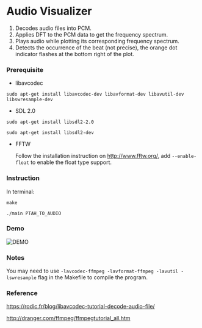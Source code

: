 # Audio Visualizer
1. Decodes audio files into PCM.
2. Applies DFT to the PCM data to get the frequency spectrum.
3. Plays audio while plotting its corresponding frequency spectrum.
4. Detects the occurrence of the beat (not precise), the orange dot indicator flashes at the bottom right of the plot.

### Prerequisite
- libavcodec

```sudo apt-get install libavcodec-dev libavformat-dev libavutil-dev libswresample-dev```

- SDL 2.0

```sudo apt-get install libsdl2-2.0```

```sudo apt-get install libsdl2-dev```

- FFTW

  Follow the installation instruction on http://www.fftw.org/, add ``--enable-float``  to enable the float type support.

### Instruction
In terminal:

```make```

```./main PTAH_TO_AUDIO```

### Demo
![DEMO](https://github.com/LyonLee190/audio_visualizer/blob/master/DEMO/demo.gif)

### Notes
You may need to use ```-lavcodec-ffmpeg -lavformat-ffmpeg -lavutil -lswresample``` flag in the Makefile to compile the program.

### Reference
https://rodic.fr/blog/libavcodec-tutorial-decode-audio-file/

http://dranger.com/ffmpeg/ffmpegtutorial_all.htm
